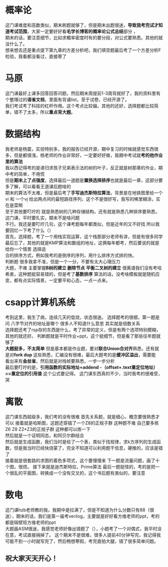 # 概率论
这门课难度和高数类似，期末刷题就够了，但是期末出题很迷，**导致我考完试才知道考试范围**，大家一定要好好看**毛学长博客的概率论公式总结**部分  ，  
期末的话，要注意细节，比如求概率密度时有的要分段，对公式要熟悉。其他的就没什么了。    
想来想去还是重点提下第九章的方差分析吧，我们填空题最后考了一个方差分析F检验，我看都没看过，直接寄了   

# 马原
这门课最好上课多回答回答问题，然后期末周提前1-3周背就好了，我的资料里有个整理过的**语雀文档**，里面有背诵list，至于试卷，已经开源了。  
我们考试考了科技的杠杆作用。这个考点比较偏，其他的还好，选择题都比较简单，错不了太多，所以**重点背大题**。

# 数据结构
我老师是杨震，实验特别多，我的报告已经开源，期中复习的时候就感觉东西很多，但是都很浅，杨老师的作业非常好，一定要好好做，我期中考试就**考的他作业里的算法**  
我以西记得考的是递归求孩子兄弟表示法的树的叶子，反正就是树那章的作业，期中考的简单，不用慌  
但是**期末上了点强度**，选择最后一道题是**置换选择排序**也就是最后一章，这部分要多了解，可以看看王道课后题啥的  
期末的算法不太难，但是最后考了**手写迪杰斯特拉算法**，背景是在地铁图里给一个vi 和 一个vj  给出两点间的最短路径序列，这个不是很好写，我写的稀里糊涂，实在是菜啊  
至于其他要叮咛的 就是熟悉树的几种存储结构，还有就是熟悉几种排序要熟悉。  
这门课，平时要扎实，期末不是啥问题  
不行。我还是要叮咛几句，这个课考题每年都类似，但是近年的又不好找  所以我要回忆一下考了什么（）    
首先，选择题，考了一个用栈实现运算，这个栈那部分老师有讲，但是有很多同学最后忘了，其他的就是KMP算法和数组的地址，这俩每年都考，然后要说的就是 给你一个情景 选择适  
合的排序方式，例如我考的是倒序的序列，用什么排序方式排的快。  
判断题 很多我拿不准，但是一个一分，不要有太大心理压力  
大题，不难 主要掌握**B树的建立 删除节点**  **平衡二叉树的建立**  很离谱我们没有考哈希表，这种题挺容易错的，但是考了**基数排序**
算法的话，没考啥模板就是随机应变，都有点实际情景，一定要平和心态，一点一点来。

# csapp计算机系统
考到这里，我生了病，连续几天的低烧，状态很迷。
选择题考的很细，第一题是问  八字节对齐的地址是哪个 很多人不知道什么意思  其实就是倍数关系  
选择题还考了rsp存的东西是什么，考了异常的定义，但是有两个选项特别模糊，其他的就还好。
判断题就是平时作业+ppt，这个挺细节，但是看了那些往年题就够了  
**大题挺多，不太简单** 但是基本都是作业题，要对**联合Union合对齐**熟悉，还有就是对**fork dup** 这些熟悉，汇编没有很难，最后大题考的是**缓冲区溢出**，需要能  
看出来有**金丝雀**，然后就是对栈帧要熟悉，一步一步分析  
最后要叮咛的是，**引用函数的实际地址+addend -（offset+.text重定位地址）==重定位的引用值**  这个公式要记得。
这门课东西真的不少，当时我考的很难受，哭

# 离散
这门课东西超级多，我们考的没有很难
首先关系题，就是细心，概念要很熟悉才可以
接着就是哈斯图，这题还穿插了一个Z8的正规子群 这种题不难 自己要多练 Z6 Z8  Z2*Z3的正规子群 这种都可以练一下   
然后就是一个证明同态，和阿贝尔群结合  
然后就是生成函数，我们当时是给了一个表，类似于找规律，求k方序列的生成函数，但是我当时已经快烧蒙了，完全不知道可以利用题干信息，硬推的，应该是错了  
接着就是很套路的求图的着色多项式，这个要慢慢来
下一题是流量问题，画了十个图，很烦。
接下来就是迪杰斯特拉，Prime算法
最后一题挺怪的，考的是把一个很乱的平面图，转换成一个没有交叉的，这个书后题有类似的，要注意

# 数电
这门课hzb老师教的我，我期中是拉满了，但是不知道为什么分数只有88（很迷），期末的话，我们是第一届考verilog，主要就是好好看方维老师的ppt，考的都是隔壁班方维老师的ppt  
大题画ASM很迷，我感觉老师好像出错题了（），小题考了一个对偶式，我平时没在意，考试直接捐掉了。
这个期末不是很难，很多人提前40分钟写完，我记得我可能不到一小时就写完了，然后畅想寒假，考完直拍大腿，错了很多简单问题。

## 祝大家天天开心！









#
